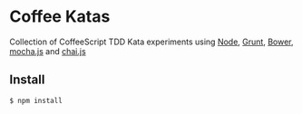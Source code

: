 # Coffee Katas

Collection of CoffeeScript TDD Kata experiments using [Node](http://nodejs.org/), [Grunt](http://gruntjs.com/), [Bower](http://bower.io/), [mocha.js](http://visionmedia.github.io/mocha/) and [chai.js](http://chaijs.com/)


## Install

```
$ npm install
```

